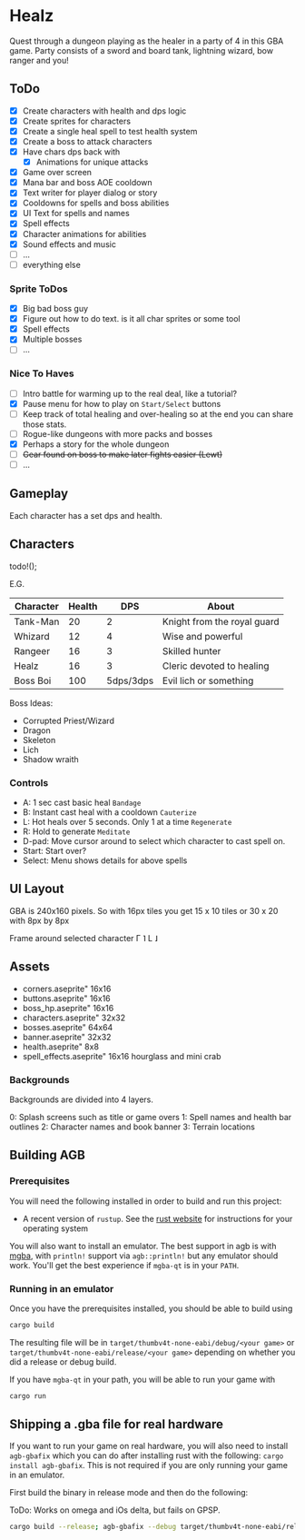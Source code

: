 # Healz

Quest through a dungeon playing as the healer in a party of 4 in this GBA game.
Party consists of a sword and board tank, lightning wizard, bow ranger and you!

## ToDo

- [x] Create characters with health and dps logic
- [x] Create sprites for characters
- [x] Create a single heal spell to test health system
- [x] Create a boss to attack characters
- [x] Have chars dps back with
  - [x] Animations for unique attacks
- [x] Game over screen
- [x] Mana bar and boss AOE cooldown
- [x] Text writer for player dialog or story
- [x] Cooldowns for spells and boss abilities
- [x] UI Text for spells and names
- [x] Spell effects
- [x] Character animations for abilities
- [x] Sound effects and music
- [ ] ...
- [ ] everything else

### Sprite ToDos

- [x] Big bad boss guy
- [x] Figure out how to do text. is it all char sprites or some tool
- [x] Spell effects
- [x] Multiple bosses
- [ ] ...

### Nice To Haves

- [ ] Intro battle for warming up to the real deal, like a tutorial?
- [x] Pause menu for how to play on `Start/Select` buttons
- [ ] Keep track of total healing and over-healing so at the end you can share those stats.
- [ ] Rogue-like dungeons with more packs and bosses
- [x] Perhaps a story for the whole dungeon
- [ ] ~~Gear found on boss to make later fights easier (Lewt)~~
- [ ] ...

## Gameplay

Each character has a set dps and health.

## Characters

todo!();

E.G.

| Character | Health  | DPS       | About                       |
|-----------|---------|-----------|-----------------------------|
| Tank-Man  | 20      | 2         | Knight from the royal guard |
| Whizard   | 12      | 4         | Wise and powerful           |
| Rangeer   | 16      | 3         | Skilled hunter              |
| Healz     | 16      | 3         | Cleric devoted to healing   |
| Boss Boi  | 100     | 5dps/3dps | Evil lich or something      |

Boss Ideas:

- Corrupted Priest/Wizard
- Dragon
- Skeleton
- Lich
- Shadow wraith

### Controls

- A: 1 sec cast basic heal `Bandage`
- B: Instant cast heal with a cooldown `Cauterize`
- L: Hot heals over 5 seconds. Only 1 at a time `Regenerate`
- R: Hold to generate `Meditate`
- D-pad: Move cursor around to select which character to cast spell on.
- Start: Start over?
- Select: Menu shows details for above spells

## UI Layout

GBA is 240x160 pixels.
So with 16px tiles you get 15 x 10 tiles or 30 x 20 with 8px by 8px

Frame around selected character
Γ    ˥
L    ˩

## Assets

- corners.aseprite" 16x16
- buttons.aseprite" 16x16
- boss_hp.aseprite" 16x16
- characters.aseprite" 32x32
- bosses.aseprite" 64x64
- banner.aseprite" 32x32
- health.aseprite" 8x8
- spell_effects.aseprite" 16x16 hourglass and mini crab

### Backgrounds

Backgrounds are divided into 4 layers.

0: Splash screens such as title or game overs 
1: Spell names and health bar outlines
2: Character names and book banner
3: Terrain locations

## Building AGB

### Prerequisites

You will need the following installed in order to build and run this project:

* A recent version of `rustup`. See the [rust website](https://www.rust-lang.org/tools/install) for instructions for your operating system

You will also want to install an emulator. The best support in agb is with [mgba](https://mgba.io), with
`println!` support via `agb::println!` but any emulator should work. You'll get the best experience if
`mgba-qt` is in your `PATH`.

### Running in an emulator

Once you have the prerequisites installed, you should be able to build using

```sh
cargo build
```

The resulting file will be in `target/thumbv4t-none-eabi/debug/<your game>` or `target/thumbv4t-none-eabi/release/<your game>` depending on
whether you did a release or debug build.

If you have `mgba-qt` in your path, you will be able to run your game with

```sh
cargo run
```

## Shipping a .gba file for real hardware

If you want to run your game on real hardware, you will also need to install `agb-gbafix` which you can do after installing
rust with the following: `cargo install agb-gbafix`. This is not required if you are only running your game in an emulator.

First build the binary in release mode and then do the following:

ToDo: Works on omega and iOs delta, but fails on GPSP.

```sh
cargo build --release; agb-gbafix --debug target/thumbv4t-none-eabi/release/Healz -o Healz.gba
```
